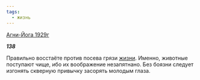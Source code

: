 ```yaml
---
tags:
  - жизнь
---
```

[Агни-Йога 1929г](https://127.0.0.1:4002/agni/1929)

___138___

Правильно восстаёте против посева грязи [жизни](../../../tags/#жизнь). Именно, животные поступают чище, ибо их воображение незапятнано. Без боязни следует изгонять скверную привычку засорять молодым глаза.